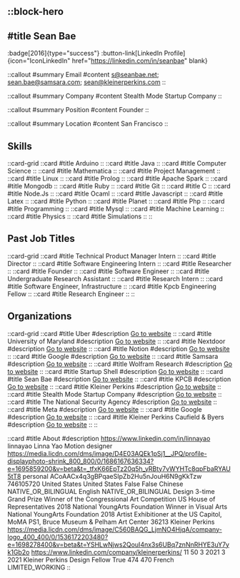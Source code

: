 ::block-hero
---
#title
Sean Bae
---

:badge[2016]{type="success"}
:button-link[LinkedIn Profile]{icon="IconLinkedIn" href="https://linkedin.com/in/seanbae" blank}

::callout
#summary
Email
#content
s@seanbae.net; sean.bae@samsara.com; sean@kleinerperkins.com
::

::callout
#summary
Company
#content
Stealth Mode Startup Company
::

::callout
#summary
Position
#content
Founder
::

::callout
#summary
Location
#content
San Francisco
::

## Skills
::card-grid
::card
#title
Arduino
::
::card
#title
Java
::
::card
#title
Computer Science
::
::card
#title
Mathematica
::
::card
#title
Project Management
::
::card
#title
Linux
::
::card
#title
Prolog
::
::card
#title
Apache Spark
::
::card
#title
Mongodb
::
::card
#title
Ruby
::
::card
#title
Git
::
::card
#title
C
::
::card
#title
Node.Js
::
::card
#title
Ocaml
::
::card
#title
Javascript
::
::card
#title
Latex
::
::card
#title
Python
::
::card
#title
Planet
::
::card
#title
Php
::
::card
#title
Programming
::
::card
#title
Mysql
::
::card
#title
Machine Learning
::
::card
#title
Physics
::
::card
#title
Simulations
::
::

## Past Job Titles
::card-grid
::card
#title
Technical Product Manager Intern
::
::card
#title
Director
::
::card
#title
Software Engineering Intern
::
::card
#title
Researcher
::
::card
#title
Founder
::
::card
#title
Software Engineer
::
::card
#title
Undergraduate Research Assistant
::
::card
#title
Research Intern
::
::card
#title
Software Engineer, Infrastructure
::
::card
#title
Kpcb Engineering Fellow
::
::card
#title
Research Engineer
::
::

## Organizations
::card-grid
::card
#title
Uber
#description
[Go to website](uber.com)
::
::card
#title
University of Maryland
#description
[Go to website](umd.edu)
::
::card
#title
Nextdoor
#description
[Go to website](nextdoor.com)
::
::card
#title
Notion
#description
[Go to website](notion.so)
::
::card
#title
Google
#description
[Go to website](google.com)
::
::card
#title
Samsara
#description
[Go to website](samsara.com)
::
::card
#title
Wolfram Research
#description
[Go to website](wolfram.com)
::
::card
#title
Startup Shell
#description
[Go to website](startupshell.org)
::
::card
#title
Sean Bae
#description
[Go to website](seanbae.com)
::
::card
#title
KPCB
#description
[Go to website](kleinerperkins.com)
::
::card
#title
Kleiner Perkins
#description
[Go to website](kleinerperkins.com)
::
::card
#title
Stealth Mode Startup Company
#description
[Go to website](appcito.net)
::
::card
#title
The National Security Agency
#description
[Go to website](intelligencecareers.gov)
::
::card
#title
Meta
#description
[Go to website](meta.com)
::
::card
#title
Google
#description
[Go to website](goo.gle)
::
::card
#title
Kleiner Perkins Caufield & Byers
#description
[Go to website](kpcb.com)
::
::

::card
#title
About
#description
https://www.linkedin.com/in/linnayao linnayao Linna Yao Motion designer https://media.licdn.com/dms/image/D4E03AQEk1pSj1__JPQ/profile-displayphoto-shrink_800_800/0/1686167636334?e=1695859200&v=beta&t=_tfxK66EpTz20q5h_yRBty7vWYHTc8qpFbaRYAU5tT8 personal ACoAACx4q3gBPqaeSIpZb2Hu5nJouH6N9gKkTzw 746105720 United States United States False False Chinese NATIVE_OR_BILINGUAL English NATIVE_OR_BILINGUAL Design 3-time Grand Prize Winner of the Congressional Art Competition US House of Representatives 2018 National YoungArts Foundation Winner in Visual Arts National YoungArts Foundation 2018 Artist Exhibitioner at the US Capitol, MoMA PS1, Bruce Museum & Pelham Art Center 36213 Kleiner Perkins https://media.licdn.com/dms/image/C560BAQG_LjmNO4HjqA/company-logo_400_400/0/1536172203480?e=1698278400&v=beta&t=YSHLwNjws2QouI4nx3s6UBq7znNnRHYE3uY7yk1Gb2o https://www.linkedin.com/company/kleinerperkins/ 11 50 3 2021 3 2021 Kleiner Perkins Design Fellow True 474 470 French LIMITED_WORKING
::
